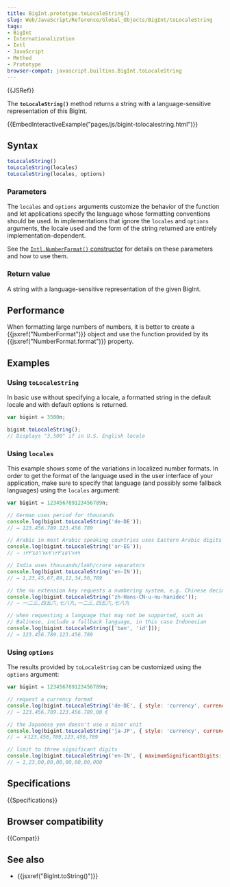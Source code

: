 ```yaml
---
title: BigInt.prototype.toLocaleString()
slug: Web/JavaScript/Reference/Global_Objects/BigInt/toLocaleString
tags:
- BigInt
- Internationalization
- Intl
- JavaScript
- Method
- Prototype
browser-compat: javascript.builtins.BigInt.toLocaleString
---
```

{{JSRef}}

The **`toLocaleString()`** method returns a string with a language-sensitive
representation of this BigInt.

{{EmbedInteractiveExample("pages/js/bigint-tolocalestring.html")}}

## Syntax

```js
toLocaleString()
toLocaleString(locales)
toLocaleString(locales, options)
```

### Parameters

The `locales` and `options` arguments customize the behavior of the function and
let applications specify the language whose formatting conventions should be
used. In implementations that ignore the `locales` and `options` arguments, the
locale used and the form of the string returned are entirely
implementation-dependent.

See the
[`Intl.NumberFormat()` constructor](/en-US/docs/Web/JavaScript/Reference/Global_Objects/NumberFormat/NumberFormat)
for details on these parameters and how to use them.

### Return value

A string with a language-sensitive representation of the given BigInt.

## Performance

When formatting large numbers of numbers, it is better to create a
{{jsxref("NumberFormat")}} object and use the function provided by its
{{jsxref("NumberFormat.format")}} property.

## Examples

### Using `toLocaleString`

In basic use without specifying a locale, a formatted string in the default
locale and with default options is returned.

```js
var bigint = 3500n;

bigint.toLocaleString();
// Displays "3,500" if in U.S. English locale
```

### Using `locales`

This example shows some of the variations in localized number formats. In order
to get the format of the language used in the user interface of your
application, make sure to specify that language (and possibly some fallback
languages) using the `locales` argument:

```js
var bigint = 123456789123456789n;

// German uses period for thousands
console.log(bigint.toLocaleString('de-DE'));
// → 123.456.789.123.456.789

// Arabic in most Arabic speaking countries uses Eastern Arabic digits
console.log(bigint.toLocaleString('ar-EG'));
// → ١٢٣٬٤٥٦٬٧٨٩٬١٢٣٬٤٥٦٬٧٨٩

// India uses thousands/lakh/crore separators
console.log(bigint.toLocaleString('en-IN'));
// → 1,23,45,67,89,12,34,56,789

// the nu extension key requests a numbering system, e.g. Chinese decimal
console.log(bigint.toLocaleString('zh-Hans-CN-u-nu-hanidec'));
// → 一二三,四五六,七八九,一二三,四五六,七八九

// when requesting a language that may not be supported, such as
// Balinese, include a fallback language, in this case Indonesian
console.log(bigint.toLocaleString(['ban', 'id']));
// → 123.456.789.123.456.789
```

### Using `options`

The results provided by `toLocaleString` can be customized using the `options`
argument:

```js
var bigint = 123456789123456789n;

// request a currency format
console.log(bigint.toLocaleString('de-DE', { style: 'currency', currency: 'EUR' }));
// → 123.456.789.123.456.789,00 €

// the Japanese yen doesn't use a minor unit
console.log(bigint.toLocaleString('ja-JP', { style: 'currency', currency: 'JPY' }))
// → ￥123,456,789,123,456,789

// limit to three significant digits
console.log(bigint.toLocaleString('en-IN', { maximumSignificantDigits: 3 }));
// → 1,23,00,00,00,00,00,00,000
```

## Specifications

{{Specifications}}

## Browser compatibility

{{Compat}}

## See also

*   {{jsxref("BigInt.toString()")}}
